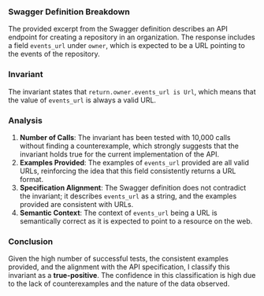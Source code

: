 ### Swagger Definition Breakdown
The provided excerpt from the Swagger definition describes an API endpoint for creating a repository in an organization. The response includes a field `events_url` under `owner`, which is expected to be a URL pointing to the events of the repository.

### Invariant
The invariant states that `return.owner.events_url is Url`, which means that the value of `events_url` is always a valid URL.

### Analysis
1. **Number of Calls**: The invariant has been tested with 10,000 calls without finding a counterexample, which strongly suggests that the invariant holds true for the current implementation of the API.
2. **Examples Provided**: The examples of `events_url` provided are all valid URLs, reinforcing the idea that this field consistently returns a URL format.
3. **Specification Alignment**: The Swagger definition does not contradict the invariant; it describes `events_url` as a string, and the examples provided are consistent with URLs.
4. **Semantic Context**: The context of `events_url` being a URL is semantically correct as it is expected to point to a resource on the web.

### Conclusion
Given the high number of successful tests, the consistent examples provided, and the alignment with the API specification, I classify this invariant as a **true-positive**. The confidence in this classification is high due to the lack of counterexamples and the nature of the data observed.
